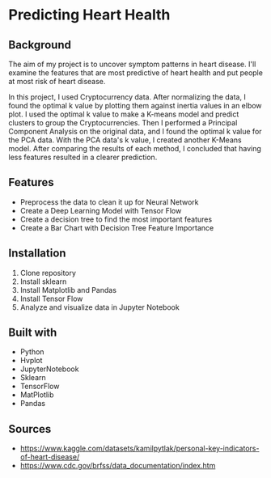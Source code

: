 # Predicting Heart Health


## Background
The aim of my project is to uncover symptom patterns in heart disease. I'll examine the features that are most predictive of heart health and put people at most risk of heart disease.

In this project, I used Cryptocurrency data. After normalizing the data, I found the optimal k value by plotting them against inertia values in an elbow plot. I used the optimal k value to make a K-means model and predict clusters to group the Cryptocurrencies. Then I performed a Principal Component Analysis on the original data, and I found the optimal k value for the PCA data. With the PCA data's k value, I created another K-Means model. After comparing the results of each method, I concluded that having less features resulted in a clearer prediction. 

## Features 
* Preprocess the data to clean it up for Neural Network
* Create a Deep Learning Model with Tensor Flow
* Create a decision tree to find the most important features
* Create a Bar Chart with Decision Tree Feature Importance

## Installation
1. Clone repository
2. Install sklearn
3. Install Matplotlib and Pandas
4. Install Tensor Flow
5. Analyze and visualize data in Jupyter Notebook

## Built with
* Python
* Hvplot
* JupyterNotebook
* Sklearn
* TensorFlow
* MatPlotlib
* Pandas

## Sources
* https://www.kaggle.com/datasets/kamilpytlak/personal-key-indicators-of-heart-disease/
* https://www.cdc.gov/brfss/data_documentation/index.htm
